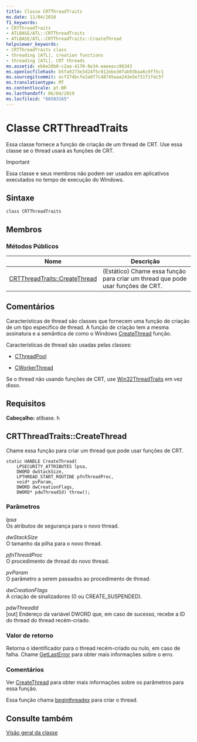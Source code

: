 ```yaml
---
title: Classe CRTThreadTraits
ms.date: 11/04/2016
f1_keywords:
- CRTThreadTraits
- ATLBASE/ATL::CRTThreadTraits
- ATLBASE/ATL::CRTThreadTraits::CreateThread
helpviewer_keywords:
- CRTThreadTraits class
- threading [ATL], creation functions
- threading [ATL], CRT threads
ms.assetid: eb6e20b0-c2aa-4170-8e34-aaeeacc86343
ms.openlocfilehash: b5fa9273e3d24f5c912ebe30fab93baa6c9ff5c1
ms.sourcegitcommit: ecf274bcfe3a977c48745aaa243e5e731f1fdc5f
ms.translationtype: MT
ms.contentlocale: pt-BR
ms.lasthandoff: 06/04/2019
ms.locfileid: "66503165"
---
```

# <a name="crtthreadtraits-class"></a>Classe CRTThreadTraits

Essa classe fornece a função de criação de um thread de CRT. Use essa classe se o thread usará as funções de CRT.

> [!IMPORTANT]
>  Essa classe e seus membros não podem ser usados em aplicativos executados no tempo de execução do Windows.

## <a name="syntax"></a>Sintaxe

```
class CRTThreadTraits
```

## <a name="members"></a>Membros

### <a name="public-methods"></a>Métodos Públicos

|Nome|Descrição|
|----------|-----------------|
|[CRTThreadTraits::CreateThread](#createthread)|(Estático) Chame essa função para criar um thread que pode usar funções de CRT.|

## <a name="remarks"></a>Comentários

Características de thread são classes que fornecem uma função de criação de um tipo específico de thread. A função de criação tem a mesma assinatura e a semântica de como o Windows [CreateThread](/windows/desktop/api/processthreadsapi/nf-processthreadsapi-createthread) função.

Características de thread são usadas pelas classes:

- [CThreadPool](../../atl/reference/cthreadpool-class.md)

- [CWorkerThread](../../atl/reference/cworkerthread-class.md)

Se o thread não usando funções de CRT, use [Win32ThreadTraits](../../atl/reference/win32threadtraits-class.md) em vez disso.

## <a name="requirements"></a>Requisitos

**Cabeçalho:** atlbase. h

##  <a name="createthread"></a>  CRTThreadTraits::CreateThread

Chame essa função para criar um thread que pode usar funções de CRT.

```
static HANDLE CreateThread(
    LPSECURITY_ATTRIBUTES lpsa,
    DWORD dwStackSize,
    LPTHREAD_START_ROUTINE pfnThreadProc,
    void* pvParam,
    DWORD dwCreationFlags,
    DWORD* pdwThreadId) throw();
```

### <a name="parameters"></a>Parâmetros

*lpsa*<br/>
Os atributos de segurança para o novo thread.

*dwStackSize*<br/>
O tamanho da pilha para o novo thread.

*pfnThreadProc*<br/>
O procedimento de thread do novo thread.

*pvParam*<br/>
O parâmetro a serem passados ao procedimento de thread.

*dwCreationFlags*<br/>
A criação de sinalizadores (0 ou CREATE_SUSPENDED).

*pdwThreadId*<br/>
[out] Endereço da variável DWORD que, em caso de sucesso, recebe a ID do thread do thread recém-criado.

### <a name="return-value"></a>Valor de retorno

Retorna o identificador para o thread recém-criado ou nulo, em caso de falha. Chame [GetLastError](/windows/desktop/api/errhandlingapi/nf-errhandlingapi-getlasterror) para obter mais informações sobre o erro.

### <a name="remarks"></a>Comentários

Ver [CreateThread](/windows/desktop/api/processthreadsapi/nf-processthreadsapi-createthread) para obter mais informações sobre os parâmetros para essa função.

Essa função chama [beginthreadex](../../c-runtime-library/reference/beginthread-beginthreadex.md) para criar o thread.

## <a name="see-also"></a>Consulte também

[Visão geral da classe](../../atl/atl-class-overview.md)
